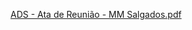 
[ADS - Ata de Reunião - MM Salgados.pdf](https://github.com/ICEI-PUC-Minas-PMV-ADS/pmv-ads-2024-1-e5-proj-empext-t5-MM-Salgados/files/14466594/ADS.-.Ata.de.Reuniao.-.MM.Salgados.pdf)
